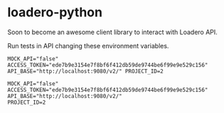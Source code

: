 # loadero-python

Soon to become an awesome client library to interact with Loadero API.

Run tests in API changing these environment variables.

```
MOCK_API="false" ACCESS_TOKEN="ede7b9e3154e7f8bf6f412db59de9744be6f99e9e529c156" API_BASE="http://localhost:9080/v2/" PROJECT_ID=2

MOCK_API="false"
ACCESS_TOKEN="ede7b9e3154e7f8bf6f412db59de9744be6f99e9e529c156"
API_BASE="http://localhost:9080/v2/"
PROJECT_ID=2
```
